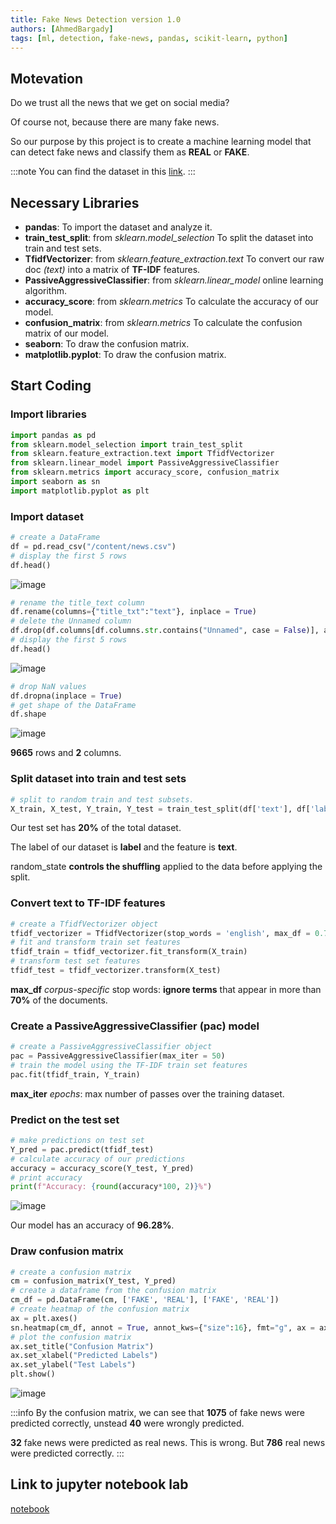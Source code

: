 ```yaml
---
title: Fake News Detection version 1.0
authors: [AhmedBargady]
tags: [ml, detection, fake-news, pandas, scikit-learn, python]
---
```


## Motevation

Do we trust all the news that we get on social media?

Of course not, because there are many fake news.

So our purpose by this project is to create a machine learning model that can detect fake news and classify them as **REAL** or **FAKE**.

:::note
You can find the dataset in this [link](https://drive.google.com/file/d/1wqDxdaaS3edze4eUaX0AK3p-jwBtc2kZ/view?usp=sharing).
:::

## Necessary Libraries

- **pandas**: To import the dataset and analyze it.
- **train_test_split**: from _sklearn.model_selection_ To split the dataset into train and test sets.
- **TfidfVectorizer**: from _sklearn.feature_extraction.text_ To convert our raw doc _(text)_ into a matrix of **TF-IDF** features.
- **PassiveAggressiveClassifier**: from _sklearn.linear_model_ online learning algorithm.
- **accuracy_score**: from _sklearn.metrics_ To calculate the accuracy of our model.
- **confusion_matrix**: from _sklearn.metrics_ To calculate the confusion matrix of our model.
- **seaborn**: To draw the confusion matrix.
- **matplotlib.pyplot**: To draw the confusion matrix.

## Start Coding

### Import libraries

```python title="main.py"
import pandas as pd
from sklearn.model_selection import train_test_split
from sklearn.feature_extraction.text import TfidfVectorizer
from sklearn.linear_model import PassiveAggressiveClassifier
from sklearn.metrics import accuracy_score, confusion_matrix
import seaborn as sn
import matplotlib.pyplot as plt
```

### Import dataset

```python title="main.py"
# create a DataFrame
df = pd.read_csv("/content/news.csv")
# display the first 5 rows
df.head()
```

![image](https://user-images.githubusercontent.com/72823374/168435124-6324a731-acd0-4dbd-936e-5745c12eebb8.png)

```python title="main.py"
# rename the title_text column
df.rename(columns={"title_txt":"text"}, inplace = True)
# delete the Unnamed column
df.drop(df.columns[df.columns.str.contains("Unnamed", case = False)], axis = 1, inplace = True)
# display the first 5 rows
df.head()
```

![image](https://user-images.githubusercontent.com/72823374/168435642-0f87ffe7-0adb-4245-bc79-4bde6c35bd13.png)

```python title="main.py"
# drop NaN values
df.dropna(inplace = True)
# get shape of the DataFrame
df.shape
```

![image](https://user-images.githubusercontent.com/72823374/168436386-097fcc5b-4273-43e0-8b38-56d3f5e9039d.png)

**9665** rows and **2** columns.

### Split dataset into train and test sets

```python title="main.py"
# split to random train and test subsets.
X_train, X_test, Y_train, Y_test = train_test_split(df['text'], df['label'], test_size = 0.2, random_state = 7)
```

Our test set has **20%** of the total dataset.

The label of our dataset is **label** and the feature is **text**.

random_state **controls the shuffling** applied to the data before applying the split.

### Convert text to TF-IDF features

```python title="main.py"
# create a TfidfVectorizer object
tfidf_vectorizer = TfidfVectorizer(stop_words = 'english', max_df = 0.7)
# fit and transform train set features
tfidf_train = tfidf_vectorizer.fit_transform(X_train)
# transform test set features
tfidf_test = tfidf_vectorizer.transform(X_test)
```

**max_df** _corpus-specific_ stop words: **ignore terms** that appear in more than **70%** of the documents.

### Create a PassiveAggressiveClassifier (pac) model

```python title="main.py"
# create a PassiveAggressiveClassifier object
pac = PassiveAggressiveClassifier(max_iter = 50)
# train the model using the TF-IDF train set features
pac.fit(tfidf_train, Y_train)
```

**max_iter** _epochs_: max number of passes over the training dataset.

### Predict on the test set

```python title="main.py"
# make predictions on test set
Y_pred = pac.predict(tfidf_test)
# calculate accuracy of our predictions
accuracy = accuracy_score(Y_test, Y_pred)
# print accuracy
print(f"Accuracy: {round(accuracy*100, 2)}%")
```

![image](https://user-images.githubusercontent.com/72823374/168436574-8f11d84d-f29d-49d9-aed5-83b5277e38c0.png)

Our model has an accuracy of **96.28%**.

### Draw confusion matrix

```python title="main.py"
# create a confusion matrix
cm = confusion_matrix(Y_test, Y_pred)
# create a dataframe from the confusion matrix
cm_df = pd.DataFrame(cm, ['FAKE', 'REAL'], ['FAKE', 'REAL'])
# create heatmap of the confusion matrix
ax = plt.axes()
sn.heatmap(cm_df, annot = True, annot_kws={"size":16}, fmt="g", ax = ax)
# plot the confusion matrix
ax.set_title("Confusion Matrix")
ax.set_xlabel("Predicted Labels")
ax.set_ylabel("Test Labels")
plt.show()
```

![image](https://user-images.githubusercontent.com/72823374/168438647-97a98cf6-bc42-41f3-aa9d-68a2247aea0e.png)

:::info
By the confusion matrix, we can see that **1075** of fake news were predicted correctly, unstead **40** were wrongly predicted.

**32** fake news were predicted as real news. This is wrong. But **786** real news were predicted correctly.
:::

## Link to jupyter notebook lab

[notebook](https://github.com/AhmedCoolProjects/ML/blob/main/FakeNewsDetection.ipynb)
